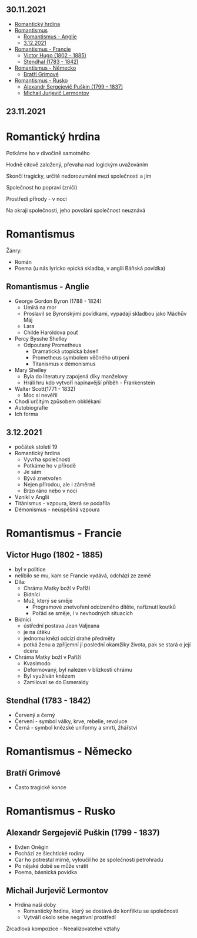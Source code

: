 ## 30.11.2021

- [Romantický hrdina](#romantický-hrdina)
- [Romantismus](#romantismus)
  - [Romantismus - Anglie](#romantismus---anglie)
  - [3.12.2021](#3122021)
- [Romantismus - Francie](#romantismus---francie)
  - [Victor Hugo (1802 - 1885)](#victor-hugo-1802---1885)
  - [Stendhal (1783 - 1842)](#stendhal-1783---1842)
- [Romantismus - Německo](#romantismus---německo)
  - [Bratří Grimové](#bratří-grimové)
- [Romantismus - Rusko](#romantismus---rusko)
  - [Alexandr Sergejevič Puškin (1799 - 1837)](#alexandr-sergejevič-puškin-1799---1837)
  - [Michail Jurjevič Lermontov](#michail-jurjevič-lermontov)

## 23.11.2021

# Romantický hrdina

Potkáme ho v divočině samotného

Hodně citově založený, převaha nad logickým uvažováním

Skončí tragicky, určitě nedorozumění mezi společnosti a jím

Společnost ho popraví (zničí)

Prostředí přírody - v noci

Na okraji společnosti, jeho povolání společnost neuznává

# Romantismus

Žánry:

- Román
- Poema (u nás lyricko epická skladba, v anglii Báňská povídka)

## Romantismus - Anglie

- George Gordon Byron (1788 - 1824)
  - Umírá na mor
  - Proslavil se Byronskými povídkami, vypadají skladbou jako Máchův Máj
  - Lara
  - Childe Haroldova pouť
- Percy Bysshe Shelley
  - Odpoutaný Prometheus
    - Dramatická utopická báseň
    - Prometheus symbolem věčného utrpení
    - Titanismus x démonismus
- Mary Shelley
  - Byla do literatury zapojená díky manželovy
  - Hráli hru kdo vytvoří napínavější příběh - Frankenstein
- Walter Scott(1771 - 1832)
  - Moc si nevěřil
- Chodí určitým způsobem obklékaní
- Autobiografie
- Ich forma

## 3.12.2021

- počátek století 19
- Romantický hrdina
  - Vyvrha společnosti
  - Potkáme ho v přírodě
  - Je sám
  - Bývá znetvořen
  - Nejen přírodou, ale i záměrně
  - Brzo ráno nebo v noci
- Vznikl v Anglii
- Titánismus - vzpoura, která se podařila
- Démonismus - neúspěšná vzpoura

# Romantismus - Francie

## Victor Hugo (1802 - 1885)

- byl v politice
- nelíbilo se mu, kam se Francie vydává, odchází ze země
- Díla:
  - Chráma Matky boží v Paříži
  - Bídníci
  - Muž, který se směje
    - Programové znetvoření odcizeného dítěte, naříznutí koutků
    - Pořád se směje, i v nevhodných situacích
- Bídníci
  - ústřední postava Jean Valjeana
  - je na útěku
  - jednomu knězi odcizí drahé předměty
  - potká ženu a zpříjemní jí poslední okamžiky života, pak se stará o její dceru
- Chráma Matky boží v Paříži
  - Kvasimodo
  - Deformovaný, byl nalezen v blízkosti chrámu
  - Byl využíván knězem
  - Zamiloval se do Esmeraldy

## Stendhal (1783 - 1842)

- Červený a černý
- Červení - symbol války, krve, rebelie, revoluce
- Černá - symbol knězské uniformy a smrti, žhářství

# Romantismus - Německo

## Bratří Grimové

- Často tragické konce

# Romantismus - Rusko

## Alexandr Sergejevič Puškin (1799 - 1837)

- Evžen Oněgin
- Pochází ze šlechtické rodiny
- Car ho potrestal mírně, vyloučil ho ze společnosti petrohradu
- Po nějaké době se může vrátit
- Poema, básnická povídka

## Michail Jurjevič Lermontov

- Hrdina naší doby
  - Romantický hrdina, který se dostává do konfilktu se společností
  - Vytváří okolo sebe negativní prostředí

Zrcadlová kompozice - Neealizovatelné vztahy
